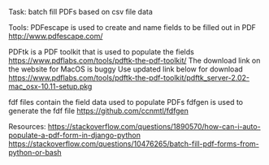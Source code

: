 Task: 
batch fill PDFs based on csv file data

Tools:
PDFescape is used to create and name fields to be filled out in PDF
http://www.pdfescape.com/

PDFtk is a PDF toolkit that is used to populate the fields
https://www.pdflabs.com/tools/pdftk-the-pdf-toolkit/
The download link on the website for MacOS is buggy
Use updated link below for download 
https://www.pdflabs.com/tools/pdftk-the-pdf-toolkit/pdftk_server-2.02-mac_osx-10.11-setup.pkg

fdf files contain the field data used to populate PDFs
fdfgen is used to generate the fdf file
https://github.com/ccnmtl/fdfgen

Resources:
https://stackoverflow.com/questions/1890570/how-can-i-auto-populate-a-pdf-form-in-django-python
https://stackoverflow.com/questions/10476265/batch-fill-pdf-forms-from-python-or-bash
